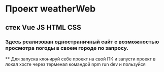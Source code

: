 # Проект weatherWeb

## стек Vue JS HTML CSS

### Здесь реализован одностраничный сайт с возможностью просмотра погоды в своем городе по запросу.

** Для запуска клонируй себе проект на свой ПК и запусти проект в локал хосте через терменал командой npm run dev и пользуйся 
